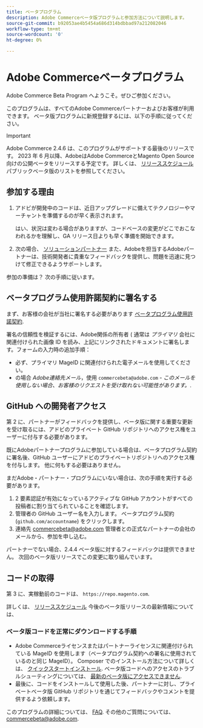 ```yaml
---
title: ベータプログラム
description: Adobe Commerceベータ版プログラムと参加方法について説明します。
source-git-commit: b92053ae4b5454a686d314bdbbad97a212082046
workflow-type: tm+mt
source-wordcount: '0'
ht-degree: 0%

---
```



# Adobe Commerceベータプログラム

Adobe Commerce Beta Program へようこそ。ぜひご参加ください。

このプログラムは、すべてのAdobe Commerceパートナーおよびお客様が利用できます。 ベータ版プログラムに新規登録するには、以下の手順に従ってください。

>[!IMPORTANT]
>
>Adobe Commerce 2.4.6 は、このプログラムがサポートする最後のリリースです。 2023 年 6 月以降、AdobeはAdobe CommerceとMagento Open Source向けの公開ベータをリリースする予定です。 詳しくは、 [リリーススケジュール](schedule.md) パブリックベータ版のリストを参照してください。

## 参加する理由

1. アドビが開発中のコードは、近日アップグレードに備えてテクノロジーやマーチャントを準備するのが早く表示されます。

   はい、状況は変わる場合がありますが、コードベースの変更がどこでおこなわれるかを理解し、GA リリース日よりも早く準備を開始できます。

1. 次の場合、 [ソリューションパートナー](https://developer.adobe.com/commerce/contributor/community/contribution-programs/) また、Adobeを担当するAdobeパートナーは、技術開発者に貴重なフィードバックを提供し、問題を迅速に見つけて修正できるようサポートします。

参加の準備は？ 次の手順に従います。

## ベータプログラム使用許諾契約に署名する

まず、お客様の会社が当社に署名する必要があります [ベータプログラム使用許諾契約](https://experiencecloudpanel.adobe.com/c/a/6hxAOc9DD1vCx2tg1jBKGB).

署名の信頼性を検証するには、Adobe関係の所有者 ( 通常は _プライマリ_ 会社に関連付けられた画像 ID を読み、上記にリンクされたドキュメントに署名します。&#x200B;
フォームの入力時の追加手順：

- 必ず、プライマリ MageID に関連付けられた電子メールを使用してください。
- の場合 _Adobe連絡先メール_，使用 `commercebeta@adobe.com` - _このメールを使用しない場合、お客様のリクエストを受け取れない可能性があります。_.

## GitHub への開発者アクセス

第 2 に、パートナーがフィードバックを提供し、ベータ版に関する重要な更新を受け取るには、アドビのプライベート GitHub リポジトリへのアクセス権をユーザーに付与する必要があります。

既にAdobeパートナープログラムに参加している場合は、ベータプログラム契約に署名後、GitHub ユーザーにアドビのプライベートリポジトリへのアクセス権を付与します。 他に何もする必要はありません。

まだAdobe・パートナー・プログラムにいない場合は、次の手順を実行する必要があります。

1. 2 要素認証が有効になっているアクティブな GitHub アカウントがすべての投稿者に割り当てられていることを確認します。
1. 管理者の GitHub ユーザー名を入力します。 ベータプログラム契約 (`github.com/accountname`) をクリックします。
1. 連絡先 <commercebeta@adobe.com> 管理者との正式なパートナーの会社のメールから、参加を申し込む。

パートナーでない場合、2.4.4 ベータ版に対するフィードバックは提供できません。 次回のベータ版リリースでこの変更に取り組んでいます。

## コードの取得

第 3 に、実稼動前のコードは、 `https://repo.magento.com`.

詳しくは、 [リリーススケジュール](schedule.md) 今後のベータ版リリースの最新情報については、

### ベータ版コードを正常にダウンロードする手順

- Adobe Commerceライセンスまたはパートナーライセンスに関連付けられている MageID を使用します（ベータプログラム契約への署名に使用されているのと同じ MageID）。
Composer でのインストール方法について詳しくは、 [クイックスタートインストール](../installation/composer.md).
ベータ版コードへのアクセスのトラブルシューティングについては、 [最新のベータ版にアクセスできません](https://support.magento.com/hc/en-us/articles/360048169471).
- 最後に、コードをインストールして使用した後、パートナーに対し、プライベートベータ版 GitHub リポジトリを通じてフィードバックやコメントを提供するよう依頼します。

このプログラムの詳細については、 [FAQ](https://fieldreadiness-adobe.highspot.com/items/5e5e6b8fc714332f32a7cd96?lfrm=rhp.0). その他のご質問については、 <commercebeta@adobe.com>.
